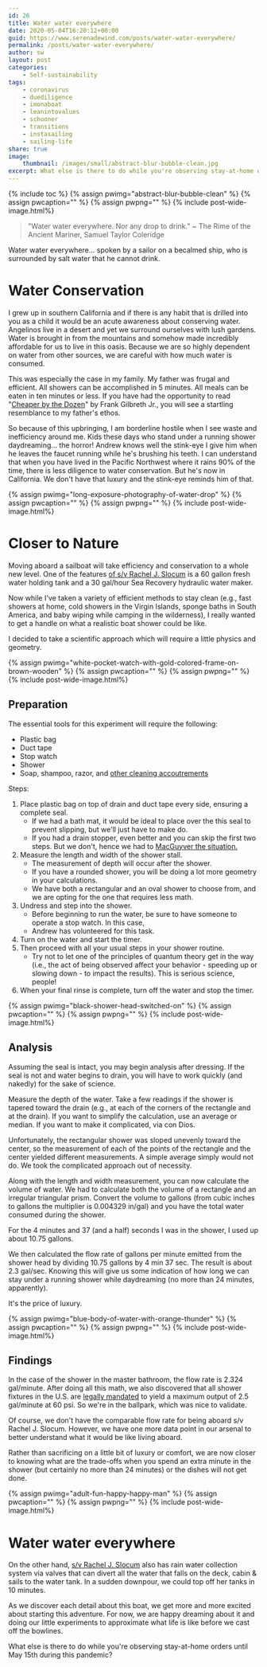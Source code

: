 ```yaml
---
id: 26
title: Water water everywhere
date: 2020-05-04T16:20:12+00:00
guid: https://www.serenadewind.com/posts/water-water-everywhere/
permalink: /posts/water-water-everywhere/
author: sw
layout: post
categories:
    - Self-sustainability
tags:
    - coronavirus
    - duediligence
    - imonaboat
    - leanintovalues
    - schooner
    - transitions
    - instasailing
    - sailing-life
share: true
image:
    thumbnail: /images/small/abstract-blur-bubble-clean.jpg 
excerpt: What else is there to do while you're observing stay-at-home orders until May 15th during this pandemic? We performed a little experiment at home to measure the amount of water used while showering so we could figure out how long can we daydream in the shower.
---
```

{% include toc %}
{% assign pwimg="abstract-blur-bubble-clean" %}
{% assign pwcaption="" %}
{% assign pwpng="" %}
{% include post-wide-image.html%}

>"Water water everywhere. Nor any drop to drink." ~ The Rime of the Ancient Mariner, Samuel Taylor Coleridge

Water water everywhere... spoken by a sailor on a becalmed ship, who is surrounded by salt water that he cannot drink.

# Water Conservation

I grew up in southern California and if there is any habit that is drilled into you as a child it would be an acute awareness about conserving water. Angelinos live in a desert and yet we surround ourselves with lush gardens. Water is brought in from the mountains and somehow made incredibly affordable for us to live in this oasis. Because we are so highly dependent on water from other sources, we are careful with how much water is consumed.

This was especially the case in my family. My father was frugal and efficient. All showers can be accomplished in 5 minutes. All meals can be eaten in ten minutes or less. If you have had the opportunity to read "[Cheaper by the Dozen](https://www.amazon.com/Cheaper-Dozen-Perennial-Classics-Gilbreth/dp/006008460X "Cheaper by the Dozen")" by Frank Gilbreth Jr., you will see a startling resemblance to my father's ethos.

So because of this upbringing, I am borderline hostile when I see waste and inefficiency around me. Kids these days who stand under a running shower daydreaming... the horror! Andrew knows well the stink-eye I give him when he leaves the faucet running while he's brushing his teeth. I can understand that when you have lived in the Pacific Northwest where it rains 90% of the time, there is less diligence to water conservation. But he's now in California. We don't have that luxury and the stink-eye reminds him of that.

{% assign pwimg="long-exposure-photography-of-water-drop" %}
{% assign pwcaption="" %}
{% assign pwpng="" %}
{% include post-wide-image.html%}


# Closer to Nature

Moving aboard a sailboat will take efficiency and conservation to a whole new level. One of the features [of s/v Rachel J. Slocum](/about-rachel-j-slocum/) is a 60 gallon fresh water holding tank and a 30 gal/hour Sea Recovery hydraulic water maker.

Now while I've taken a variety of efficient methods to stay clean (e.g., fast showers at home, cold showers in the Virgin Islands, sponge baths in South America, and baby wiping while camping in the wilderness), I really wanted to get a handle on what a realistic boat shower could be like.

I decided to take a scientific approach which will require a little physics and geometry.

{% assign pwimg="white-pocket-watch-with-gold-colored-frame-on-brown-wooden" %}
{% assign pwcaption="" %}
{% assign pwpng="" %}
{% include post-wide-image.html%}


## Preparation

The essential tools for this experiment will require the following:

-   Plastic bag
-   Duct tape
-   Stop watch
-   Shower
-   Soap, shampoo, razor, and [other cleaning accoutrements](https://www.serenadewind.com/posts/going-green/ "various options")

Steps:

1.  Place plastic bag on top of drain and duct tape every side, ensuring a complete seal.
    -   If we had a bath mat, it would be ideal to place over the this seal to prevent slipping, but we'll just have to make do.
    -   If you had a drain stopper, even better and you can skip the first two steps. But we don't, hence we had to [MacGuyver the situation.](https://www.serenadewind.com/posts/upcycle-r-us/)
2.  Measure the length and width of the shower stall.
    -   The measurement of depth will occur after the shower.
    -   If you have a rounded shower, you will be doing a lot more geometry in your calculations.
    -   We have both a rectangular and an oval shower to choose from, and we are opting for the one that requires less math.
3.  Undress and step into the shower.
    -   Before beginning to run the water, be sure to have someone to operate a stop watch. In this case,
    -   Andrew has volunteered for this task.
4.  Turn on the water and start the timer.
5.  Then proceed with all your usual steps in your shower routine.
    -   Try not to let one of the principles of quantum theory get in the way (i.e., the act of being observed affect your behavior - speeding up or slowing down - to impact the results). This is serious science, people!
6.  When your final rinse is complete, turn off the water and stop the timer.

{% assign pwimg="black-shower-head-switched-on" %}
{% assign pwcaption="" %}
{% assign pwpng="" %}
{% include post-wide-image.html%}


## Analysis

Assuming the seal is intact, you may begin analysis after dressing. If the seal is not and water begins to drain, you will have to work quickly (and nakedly) for the sake of science.

Measure the depth of the water. Take a few readings if the shower is tapered toward the drain (e.g., at each of the corners of the rectangle and at the drain). If you want to simplify the calculation, use an average or median. If you want to make it complicated, via con Dios.

Unfortunately, the rectangular shower was sloped unevenly toward the center, so the measurement of each of the points of the rectangle and the center yielded different measurements. A simple average simply would not do. We took the complicated approach out of necessity.

Along with the length and width measurement, you can now calculate the volume of water. We had to calculate both the volume of a rectangle and an irregular triangular prism. Convert the volume to gallons (from cubic inches to gallons the multiplier is 0.004329 in/gal) and you have the total water consumed during the shower.

For the 4 minutes and 37 (and a half) seconds I was in the shower, I used up about 10.75 gallons.

We then calculated the flow rate of gallons per minute emitted from the shower head by dividing 10.75 gallons by 4 min 37 sec. The result is about 2.3 gal/sec. Knowing this will give us some indication of how long we can stay under a running shower while daydreaming (no more than 24 minutes, apparently).

It's the price of luxury.

{% assign pwimg="blue-body-of-water-with-orange-thunder" %}
{% assign pwcaption="" %}
{% assign pwpng="" %}
{% include post-wide-image.html%}


## Findings

In the case of the shower in the master bathroom, the flow rate is 2.324 gal/minute. After doing all this math, we also discovered that all shower fixtures in the U.S. are [legally mandated](https://www.thespruce.com/determine-faucet-shower-flow-rate-gpm-1824859 "legally mandated") to yield a maximum output of 2.5 gal/minute at 60 psi. So we're in the ballpark, which was nice to validate.

Of course, we don't have the comparable flow rate for being aboard s/v Rachel J. Slocum. However, we have one more data point in our arsenal to better understand what it would be like living aboard.

Rather than sacrificing on a little bit of luxury or comfort, we are now closer to knowing what are the trade-offs when you spend an extra minute in the shower (but certainly no more than 24 minutes) or the dishes will not get done.

{% assign pwimg="adult-fun-happy-happy-man" %}
{% assign pwcaption="" %}
{% assign pwpng="" %}
{% include post-wide-image.html%}


# Water water everywhere

On the other hand, [s/v Rachel J. Slocum](/about-rachel-j-slocum/) also has rain water collection system via valves that can divert all the water that falls on the deck, cabin & sails to the water tank. In a sudden downpour, we could top off her tanks in 10 minutes.

As we discover each detail about this boat, we get more and more excited about starting this adventure. For now, we are happy dreaming about it and doing our little experiments to approximate what life is like before we cast off the bowlines.

What else is there to do while you're observing stay-at-home orders until May 15th during this pandemic?
